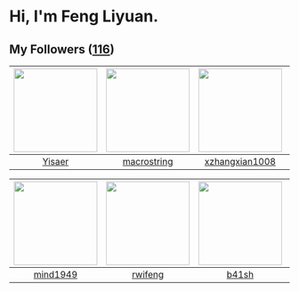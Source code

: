 # Hi, I'm Feng Liyuan.

## My Followers ([116](https://github.com/SunRunAway?tab=followers))

| <img src="https://avatars.githubusercontent.com/u/13427348?v=4" width="150" height="150" /> | <img src="https://avatars.githubusercontent.com/u/35601156?v=4" width="150" height="150" /> | <img src="https://avatars.githubusercontent.com/u/15918072?v=4" width="150" height="150" /> | <img src="https://avatars.githubusercontent.com/u/3293915?v=4" width="150" height="150" /> |
| :-----------------------------------------------------------------------------------------: | :-----------------------------------------------------------------------------------------: | :-----------------------------------------------------------------------------------------: | :----------------------------------------------------------------------------------------: |
|                             [Yisaer](https://github.com/Yisaer)                             |                        [macrostring](https://github.com/macrostring)                        |                     [xzhangxian1008](https://github.com/xzhangxian1008)                     |                         [fancyfrees](https://github.com/fancyfrees)                        |

| <img src="https://avatars.githubusercontent.com/u/19871320?v=4" width="150" height="150" /> | <img src="https://avatars.githubusercontent.com/u/1814146?v=4" width="150" height="150" /> | <img src="https://avatars.githubusercontent.com/u/1070352?v=4" width="150" height="150" /> | <img src="https://avatars.githubusercontent.com/u/15995588?v=4" width="150" height="150" /> |
| :-----------------------------------------------------------------------------------------: | :----------------------------------------------------------------------------------------: | :----------------------------------------------------------------------------------------: | :-----------------------------------------------------------------------------------------: |
|                           [mind1949](https://github.com/mind1949)                           |                            [rwifeng](https://github.com/rwifeng)                           |                              [b41sh](https://github.com/b41sh)                             |                             [calali](https://github.com/calali)                             |